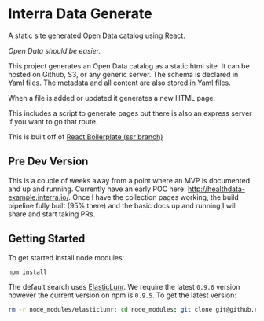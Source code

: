 # Interra Data Generate

A static site generated Open Data catalog using React.

*Open Data should be easier.*

This project generates an Open Data catalog as a static html site. It can be hosted on Github, S3, or any generic server. The schema is declared in Yaml files. The metadata and all content are also stored in Yaml files.

When a file is added or updated it generates a new HTML page.

This includes a script to generate pages but there is also an express server if you want to go that route.

This is built off of <a href="https://github.com/orgs/react-boilerplate">React Boilerplate (ssr branch)</a>

## Pre Dev Version

This is a couple of weeks away from a point where an MVP is documented and up and running. Currently have an early POC here: http://healthdata-example.interra.io/. Once I have the collection pages working, the build pipeline fully built (95% there) and the basic docs up and running I will share and start taking PRs.

## Getting Started

To get started install node modules:

```bash
npm install
```

The default search uses [ElasticLunr](http://elasticlunr.com/). We require the latest ``0.9.6`` version however the current version on npm is ``0.9.5``. To get the latest version:

```bash
rm -r node_modules/elasticlunr; cd node_modules; git clone git@github.com:weixsong/elasticlunr.js.git elasticlunr;
```
